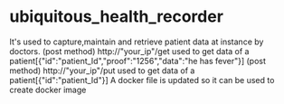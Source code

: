 # ubiquitous_health_recorder
It's used to capture,maintain and retrieve patient data at instance by doctors.
(post method) http://"your_ip"/get used to get data of a patient[{"id":"patient_Id","proof":"1256","data":"he has fever"}]
(post method) http://"your_ip"/put used to get data of a patient[{"id":"patient_Id"}]
A docker file is updated so it can be used to create docker image
